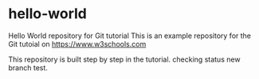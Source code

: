 # hello-world
Hello World repository for Git tutorial
This is an example repository for the Git tutoial on https://www.w3schools.com

This repository is built step by step in the tutorial.
checking status
new branch test. 
